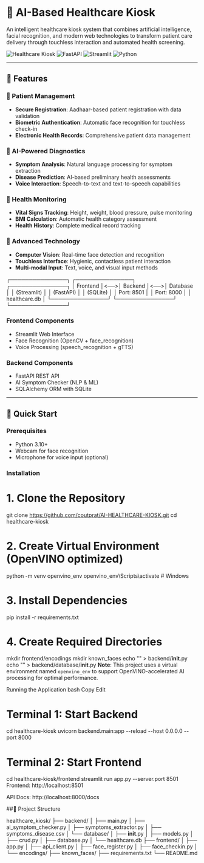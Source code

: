 # 🏥 AI-Based Healthcare Kiosk

An intelligent healthcare kiosk system that combines artificial intelligence, facial recognition, and modern web technologies to transform patient care delivery through touchless interaction and automated health screening.

![Healthcare Kiosk](https://img.shields.io/badge/AI-Healthcare-blue) ![FastAPI](https://img.shields.io/badge/FastAPI-0.104.1-green) ![Streamlit](https://img.shields.io/badge/Streamlit-1.28.1-red) ![Python](https://img.shields.io/badge/Python-3.10+-blue)

---

## 🌟 Features

### 🔐 Patient Management
- **Secure Registration**: Aadhaar-based patient registration with data validation
- **Biometric Authentication**: Automatic face recognition for touchless check-in
- **Electronic Health Records**: Comprehensive patient data management

### 🤖 AI-Powered Diagnostics
- **Symptom Analysis**: Natural language processing for symptom extraction
- **Disease Prediction**: AI-based preliminary health assessments
- **Voice Interaction**: Speech-to-text and text-to-speech capabilities

### 💓 Health Monitoring
- **Vital Signs Tracking**: Height, weight, blood pressure, pulse monitoring
- **BMI Calculation**: Automatic health category assessment
- **Health History**: Complete medical record tracking

### 🎥 Advanced Technology
- **Computer Vision**: Real-time face detection and recognition
- **Touchless Interface**: Hygienic, contactless patient interaction
- **Multi-modal Input**: Text, voice, and visual input methods

┌───────────────┐ ┌───────────────┐ ┌───────────────┐
│ Frontend │<──>│ Backend │<──>│ Database │
│ (Streamlit) │ │ (FastAPI) │ │ (SQLite) │
│ Port: 8501 │ │ Port: 8000 │ │ healthcare.db │
└───────────────┘ └───────────────┘ └───────────────┘


### Frontend Components
- Streamlit Web Interface
- Face Recognition (OpenCV + face_recognition)
- Voice Processing (speech_recognition + gTTS)

### Backend Components
- FastAPI REST API
- AI Symptom Checker (NLP & ML)
- SQLAlchemy ORM with SQLite

---

## 🚀 Quick Start

### Prerequisites
- Python 3.10+
- Webcam for face recognition
- Microphone for voice input (optional)

### Installation

# 1. Clone the Repository
git clone https://github.com/coutprat/AI-HEALTHCARE-KIOSK.git
cd healthcare-kiosk

# 2. Create Virtual Environment (OpenVINO optimized)
python -m venv openvino_env
openvino_env\Scripts\activate  # Windows

# 3. Install Dependencies
pip install -r requirements.txt

# 4. Create Required Directories
mkdir frontend/encodings
mkdir known_faces
echo "" > backend/__init__.py
echo "" > backend/database/__init__.py
**Note**: This project uses a virtual environment named `openvino_env` to support OpenVINO-accelerated AI processing for optimal performance.

Running the Application
bash
Copy
Edit
# Terminal 1: Start Backend
cd healthcare-kiosk
uvicorn backend.main:app --reload --host 0.0.0.0 --port 8000

# Terminal 2: Start Frontend
cd healthcare-kiosk/frontend
streamlit run app.py --server.port 8501
Frontend: http://localhost:8501

API Docs: http://localhost:8000/docs

##📁 Project Structure


healthcare_kiosk/
├── backend/
│   ├── main.py
│   ├── ai_symptom_checker.py
│   ├── symptoms_extractor.py
│   ├── symptoms_disease.csv
│   └── database/
│       ├── __init__.py
│       ├── models.py
│       ├── crud.py
│       ├── database.py
│       └── healthcare.db
├── frontend/
│   ├── app.py
│   ├── api_client.py
│   ├── face_register.py
│   ├── face_checkin.py
│   └── encodings/
├── known_faces/
├── requirements.txt
└── README.md

